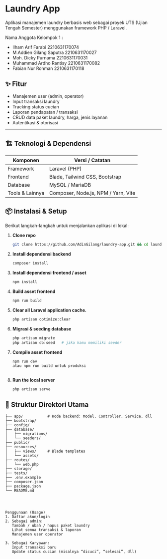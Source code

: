 # Laundry App

Aplikasi manajemen laundry berbasis web sebagai proyek UTS (Ujian Tengah Semester) menggunakan framework PHP / Laravel.

Nama Anggota Kelompok 1 :
- Ilham Arif Farabi 2210631170074
- M.Addien Gilang Saputra 2210631170027
- Moh. Dicky Purnama 2210631170031
- Muhammad Ardho Rantisy 2210631170082
- Fabian Nur Rohman 2210631170118

## ✨ Fitur

- Manajemen user (admin, operator)  
- Input transaksi laundry  
- Tracking status cucian  
- Laporan pendapatan / transaksi  
- CRUD data paket laundry, harga, jenis layanan  
- Autentikasi & otorisasi  

---

## 🏗️ Teknologi & Dependensi

| Komponen | Versi / Catatan |
|---|---|
| Framework | Laravel (PHP) |
| Frontend | Blade, Tailwind CSS, Bootstrap |
| Database | MySQL / MariaDB |
| Tools & Lainnya | Composer, Node.js, NPM / Yarn, Vite|

## 📦 Instalasi & Setup

Berikut langkah-langkah untuk menjalankan aplikasi di lokal:

1. **Clone repo**  
   ```bash
   git clone https://github.com/AdinGilang/laundry-app.git && cd laundry-app

2. **Install dependensi backend**  
   ```bash
   composer install

3. **Install dependensi frontend / asset**  
   ```bash
   npm install

4. **Build asset frontend**  
   ```bash
   npm run build

5. **Clear all Laravel application cache.**  
   ```bash
   php artisan optimize:clear

   
6. **Migrasi & seeding database**  
   ```bash
   php artisan migrate
   php artisan db:seed   # jika kamu memiliki seeder
   
7. **Compile asset frontend**  
   ```bash
   npm run dev
   atau npm run build untuk produksi
    
8. **Run the local server**  
   ```bash
   php artisan serve


## 📂 Struktur Direktori Utama

```text
├── app/           # Kode backend: Model, Controller, Service, dll
├── bootstrap/
├── config/
├── database/
│   ├── migrations/
│   └── seeders/
├── public/
├── resources/
│   ├── views/     # Blade templates
│   └── assets/
├── routes/
│   └── web.php
├── storage/
├── tests/
├── .env.example
├── composer.json
├── package.json
└── README.md




Penggunaan (Usage)
1. Daftar akun/login
2. Sebagai admin:
   Tambah / ubah / hapus paket laundry
   Lihat semua transaksi & laporan
   Manajemen user operator
   
3. Sebagai Karyawan:
   Input transaksi baru
   Update status cucian (misalnya “dicuci”, “selesai”, dll)
   


   

